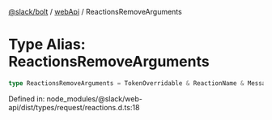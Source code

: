 [@slack/bolt](../../../../index.md) / [webApi](../index.md) / ReactionsRemoveArguments

# Type Alias: ReactionsRemoveArguments

```ts
type ReactionsRemoveArguments = TokenOverridable & ReactionName & MessageArgument | FileArgument | FileCommentArgument;
```

Defined in: node\_modules/@slack/web-api/dist/types/request/reactions.d.ts:18
